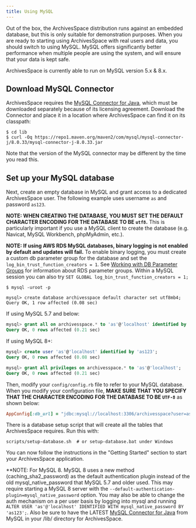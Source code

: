 ```yaml
---
title: Using MySQL
---
```


Out of the box, the ArchivesSpace distribution runs against an
embedded database, but this is only suitable for demonstration
purposes. When you are ready to starting using ArchivesSpace with
real users and data, you should switch to using MySQL. MySQL offers
significantly better performance when multiple people are using the
system, and will ensure that your data is kept safe.

ArchivesSpace is currently able to run on MySQL version 5.x & 8.x.

## Download MySQL Connector

ArchivesSpace requires the
[MySQL Connector for Java](http://dev.mysql.com/downloads/connector/j/),
which must be downloaded separately because of its licensing agreement.
Download the Connector and place it in a location where ArchivesSpace can
find it on its classpath:
```shell
$ cd lib
$ curl -Oq https://repo1.maven.org/maven2/com/mysql/mysql-connector-j/8.0.33/mysql-connector-j-8.0.33.jar
```
Note that the version of the MySQL connector may be different by the
time you read this.

## Set up your MySQL database

Next, create an empty database in MySQL and grant access to a dedicated
ArchivesSpace user. The following example uses username `as`
and password `as123`.

**NOTE: WHEN CREATING THE DATABASE, YOU MUST SET THE DEFAULT CHARACTER
ENCODING FOR THE DATABASE TO BE `utf8`.** This is particularly important
if you use a MySQL client to create the database (e.g. Navicat, MySQL
Workbench, phpMyAdmin, etc.).

<!-- This is also true of MySQL 8 in general... -->

**NOTE: If using AWS RDS MySQL databases, binary logging is not enabled by default and updates will fail.** To enable binary logging, you must create a custom db parameter group for the database and set the `log_bin_trust_function_creators = 1`. See [Working with DB Parameter Groups](https://docs.aws.amazon.com/AmazonRDS/latest/UserGuide/USER_WorkingWithParamGroups.html) for information about RDS parameter groups. Within a MySQL session you can also try `SET GLOBAL log_bin_trust_function_creators = 1;`
```shell
$ mysql -uroot -p

mysql> create database archivesspace default character set utf8mb4;
Query OK, 1 row affected (0.08 sec)
```
If using MySQL 5.7 and below:
```sql
mysql> grant all on archivesspace.* to 'as'@'localhost' identified by 'as123';
Query OK, 0 rows affected (0.21 sec)
```
If using MySQL 8+:
```sql
mysql> create user 'as'@'localhost' identified by 'as123';
Query OK, 0 rows affected (0.08 sec)

mysql> grant all privileges on archivesspace.* to 'as'@'localhost';
Query OK, 0 rows affected (0.21 sec)
```
Then, modify your `config/config.rb` file to refer to your MySQL
database. When you modify your configuration file, **MAKE SURE THAT YOU
SPECIFY THAT THE CHARACTER ENCODING FOR THE DATABASE TO BE `UTF-8`** as shown
below:
```ruby
AppConfig[:db_url] = "jdbc:mysql://localhost:3306/archivesspace?user=as&password=as123&useUnicode=true&characterEncoding=UTF-8"
```
There is a database setup script that will create all the tables that
ArchivesSpace requires. Run this with:
```shell
scripts/setup-database.sh  # or setup-database.bat under Windows
```
You can now follow the instructions in the "Getting Started" section to start
your ArchivesSpace application.

\*\*NOTE: For MySQL 8. MySQL 8 uses a new method (caching_sha2_password) as the default authentication plugin instead of the old mysql_native_password that MySQL 5.7 and older used. This may require starting a MySQL 8 server with the `--default-authentication-plugin=mysql_native_password` option. You may also be able to change the auth mechanism on a per user basis by logging into mysql and running `ALTER USER 'as'@'localhost' IDENTIFIED WITH mysql_native_password BY 'as123';`. Also be sure to have the LATEST [MySQL Connector for Java](http://dev.mysql.com/downloads/connector/j/) from MySQL in your /lib/ directory for ArchivesSpace.
